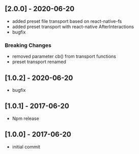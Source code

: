 ## [2.0.0] - 2020-06-20

- added preset file transport based on react-native-fs
- added preset transport with react-native AfterInteractions
- bugfix

### Breaking Changes

- removed parameter cb() from transport functions
- preset transport renamed

## [1.0.2] - 2020-06-20

- bugfix

## [1.0.1] - 2017-06-20

- Npm release

## [1.0.0] - 2017-06-20

- initial commit
